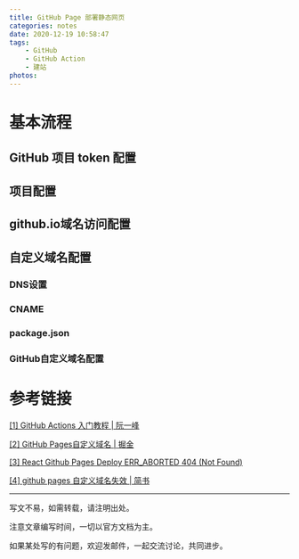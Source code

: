 ```yaml
---
title: GitHub Page 部署静态网页
categories: notes
date: 2020-12-19 10:58:47
tags:
	- GitHub
	- GitHub Action
	- 建站
photos:
---
```




# 基本流程

## GitHub 项目 token 配置

## 项目配置

## github.io域名访问配置

## 自定义域名配置

### DNS设置

### CNAME

### package.json

### GitHub自定义域名配置

# 参考链接

[[1] GitHub Actions 入门教程 | 阮一峰](http://www.ruanyifeng.com/blog/2019/09/getting-started-with-github-actions.html)

[[2] GitHub Pages自定义域名 | 掘金](https://juejin.cn/post/6844903558106578957)

[[3] React Github Pages Deploy ERR_ABORTED 404 (Not Found)](https://stackoverflow.com/questions/53797321/react-github-pages-deploy-err-aborted-404-not-found)

[[4] github pages 自定义域名失效 | 简书](https://www.jianshu.com/p/4e030da623ea)



---

写文不易，如需转载，请注明出处。

注意文章编写时间，一切以官方文档为主。

如果某处写的有问题，欢迎发邮件，一起交流讨论，共同进步。